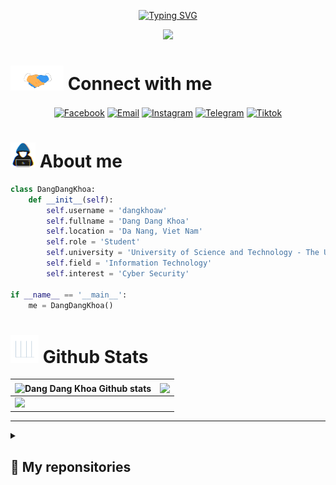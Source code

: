 <p align="center"><a href="https://git.io/typing-svg"><img src="https://readme-typing-svg.demolab.com?font=Fira+Code&duration=3500&pause=1000&color=18E532&size=30&center=true&width=500&height=70&lines=Hi+%2C+I'm+Dang+Dang+Khoa" alt="Typing SVG" /></a></p>

<p align="center"><a href="https://visitcount.itsvg.in">
  <img src="https://visitcount.itsvg.in/api?id=dangkhoaw&label=Profile%20Views&color=1&icon=2&pretty=true" />
</a></p>

# <img  src="src/handshake.gif" width = 85px> Connect with me

<p align="center">
  <a href="https://www.facebook.com/khoaw.dang" target="blank"><img align="center"
     src="https://img.shields.io/badge/facebook-4267B2.svg?style=for-the-badge&logo=facebook&logoColor=white"
    alt="Facebook" height="30"/></a>
  <a href="mailto:khoadn1109@gmail.com" target="blank"><img align="center"
     src="https://img.shields.io/badge/gmail-EA4335.svg?style=for-the-badge&logo=gmail&logoColor=white"
     alt="Email" height="30"/></a>
  <a href="https://www.instagram.com/_dang_khoaw_" target="blank"><img align="center"
     src="https://img.shields.io/badge/instagram-%23E4405F.svg?style=for-the-badge&logo=Instagram&logoColor=white"
     alt="Instagram" height="30"/></a>
  <a href="https://t.me/KhoaMatNao" target="blank"><img align="center"
     src="https://img.shields.io/badge/Telegram-0088cc.svg?style=for-the-badge&logo=Telegram&logoColor=white" 
     alt="Telegram" height="30"/></a>
  <a href="https://www.tiktok.com/@dang.khoaw" target="blank"><img align="center"
     src="https://img.shields.io/badge/Tiktok-000000.svg?style=for-the-badge&logo=Tiktok&logoColor=white" 
     alt="Tiktok" height="30"/></a>
</p>

# <img src="src/about_me.gif" width = 40px> About me

```python
class DangDangKhoa:
    def __init__(self):
        self.username = 'dangkhoaw'
        self.fullname = 'Dang Dang Khoa'
        self.location = 'Da Nang, Viet Nam'
        self.role = 'Student'
        self.university = 'University of Science and Technology - The University of Danang (DUT)'
        self.field = 'Information Technology'
        self.interest = 'Cyber Security'

if __name__ == '__main__':
    me = DangDangKhoa()
```

# <a align='left'><img src="src/Statistics.gif" width = 45px></a> Github Stats

<div align="center">
  <table>
    <thead>
      <tr>
        <th>
          <a>
            <img align="center" src="https://github-readme-stats.vercel.app/api?username=dangkhoaw&include_all_commits=true&count_private=true&show_icons=true&line_height=20&theme=tokyonight" alt="Dang Dang Khoa Github stats" />
          </a>
        </th>
        <th>
          <a>
            <img align="center" src="https://github-readme-stats.vercel.app/api/top-langs/?username=dangkhoaw&layout=compact&hide_progress=true&line_height=20&theme=tokyonight" />
          </a>
        </th>
      </tr>
    </thead>
    <tbody>
      <tr>
        <td colspan="2">
          <img src="https://github-readme-activity-graph.vercel.app/graph?username=dangkhoaw&theme=tokyo-night" />
        </td>
      </tr>
    </tbody>
  </table>
</div>

---

<details><summary><h2> 📂 My reponsitories </h2></summary>

<div>
  <p align="center">
    <a href="https://github.com/dangkhoaw/Student-Management">
      <img align="center" src="https://github-readme-stats.vercel.app/api/pin/?username=dangkhoaw&repo=Student-Management&theme=tokyonight" />
    </a>
    <a href="https://github.com/dangkhoaw/Net-Management">
      <img align="center" src="https://github-readme-stats.vercel.app/api/pin/?username=dangkhoaw&repo=Net-Management&theme=tokyonight" />
    </a>
    <a href="https://github.com/dangkhoaw/CTF">
      <img align="center" src="https://github-readme-stats.vercel.app/api/pin/?username=dangkhoaw&repo=CTF&theme=tokyonight" />
    </a>
    <a href="https://github.com/dangkhoaw/ransomware">
      <img align="center" src="https://github-readme-stats.vercel.app/api/pin/?username=dangkhoaw&repo=ransomware&theme=tokyonight" />
    </a>
    <a href="https://github.com/dangkhoaw/dangkhoaw">
      <img align="center" src="https://github-readme-stats.vercel.app/api/pin/?username=dangkhoaw&repo=dangkhoaw&theme=tokyonight" />
    </a>
  </p>
</div>
</details>

